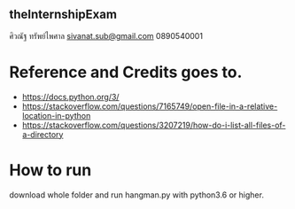 ## theInternshipExam
ศิวณัฐ ทรัพย์ไพศาล sivanat.sub@gmail.com 0890540001 

# Reference and Credits goes to.
* https://docs.python.org/3/
* https://stackoverflow.com/questions/7165749/open-file-in-a-relative-location-in-python
* https://stackoverflow.com/questions/3207219/how-do-i-list-all-files-of-a-directory

# How to run
download whole folder and run hangman.py with python3.6 or higher.
